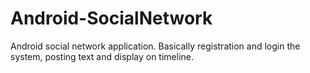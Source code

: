 # Android-SocialNetwork
Android social network application. Basically registration and login the system, posting text and display on timeline.
